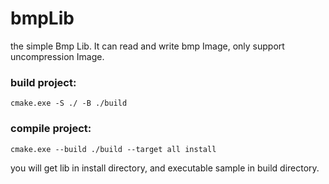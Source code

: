 # bmpLib
the simple Bmp Lib. It can read and write bmp Image, only support uncompression Image.

### build project:  

`cmake.exe -S ./ -B ./build`




### compile project:   

`cmake.exe --build ./build --target all install`


you will get lib in install directory, and executable sample in build directory.
